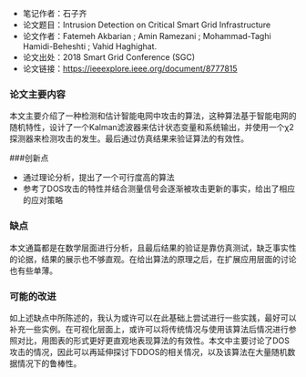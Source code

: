 - 笔记作者：石子齐
- 论文题目：Intrusion Detection on Critical Smart Grid Infrastructure
- 论文作者：Fatemeh Akbarian ; Amin Ramezani ; Mohammad-Taghi Hamidi-Beheshti ; Vahid Haghighat.
- 论文出处：2018 Smart Grid Conference (SGC)
- 论文链接：https://ieeexplore.ieee.org/document/8777815



### 论文主要内容

本文主要介绍了一种检测和估计智能电网中攻击的算法，这种算法基于智能电网的随机特性，设计了一个Kalman滤波器来估计状态变量和系统输出，并使用一个χ2探测器来检测攻击的发生。最后通过仿真结果来验证算法的有效性。

###创新点

- 通过理论分析，提出了一个可行度高的算法
- 参考了DOS攻击的特性并结合测量信号会逐渐被攻击更新的事实，给出了相应的应对策略

### 缺点

本文通篇都是在数学层面进行分析，且最后结果的验证是靠仿真测试，缺乏事实性的论据，结果的展示也不够直观。在给出算法的原理之后，在扩展应用层面的讨论也有些单薄。

### 可能的改进

如上述缺点中所陈述的，我认为或许可以在此基础上尝试进行一些实践，最好可以补充一些实例。在可视化层面上，或许可以将传统情况与使用该算法后情况进行参照对比，用图表的形式更好更直观地表现算法的有效性。本文中主要讨论了DOS攻击的情况，因此可以再延伸探讨下DDOS的相关情况，以及该算法在大量随机数据情况下的鲁棒性。
